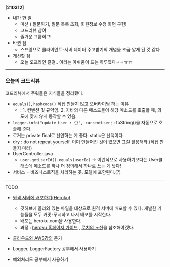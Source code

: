 **[210312]**



- 내가 한 일
  - 미션 ) 질문하기, 질문 목록 조회, 회원정보 수정 화면 구현!
  - 코드리뷰 참여
  - 즐거운 그룹회고!
- 바뀐 점
  - 스프링으로 클라이언트-서버 데이터 주고받기의 개념을 조금 알게 된 것 같다
- 개선할 점
  - 오늘 오프라인 갈걸.. 이라는 아쉬움이 드는 하루였다ㅋㅋㅠㅠ



---



### 오늘의 코드리뷰

코드리뷰에서 주워들은 지식들을 정리했다.



- `equals()`, `hashcode()` 직접 만들지 않고 오버라이딩 하는 이유
  - : 1. 컨벤션 및 규약임. 2. 자바의 다른 메소드들이 해당 메소드를 호출할 때, 의도에 맞지 않게 동작할 수 있음.
- `logger.info("update User : {}", currentUser;` : toString()을 자동으로 호출해 준다.
- 로거는 private final로 선언하는 게 좋다. static은 선택이다.
- dry : do not repeat yourself. 이미 만들어진 것이 있으면 그걸 활용해라.(직접 만들지 마라)
- UserController.java
  - `user.getUserId().equals(userId)` -> 이런식으로 사용하기보다는 User클래스에 메소드를 하나 더 정의해서 하나로 쓰는 게 낫다!
- 서비스 = 비즈니스로직을 처리하는 곳. 모델에 포함된다.(?)



---

TODO



- [원격 서버에 배포하기(Heroku)](https://www.youtube.com/watch?v=9z25blnH67M)
  - 깃허브에 올라와 있는 파일을 대상으로 원격 서버에 배포할 수 있다. 개발한 기능들을 모두 커밋-푸시하고 나서 배포를 시작한다.
  - 배포는 heroku.com을 사용한다.
  - 과정 : [heroku 홈페이지 가이드](https://devcenter.heroku.com/articles/deploying-spring-boot-apps-to-heroku) , [로치의 노션](https://www.notion.so/Heroku-65554bca2a36447eabce268220aa44fb)을 참조해야겠다.

- [클라우드와 AWS강의](https://www.inflearn.com/course/aws-starter/dashboard) 듣기

- Logger, LoggerFactory 공부해서 사용하기

- 예외처리도 공부해서 사용하기